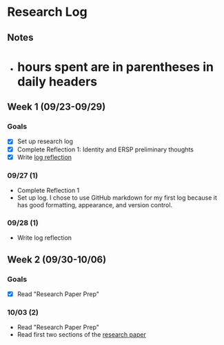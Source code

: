 # Research Log

## Notes
- # hours spent are in parentheses in daily headers

## Week 1 (09/23-09/29)

### Goals
- [X] Set up research log
- [X] Complete Reflection 1: Identity and ERSP preliminary thoughts
- [X] Write [log reflection](https://docs.google.com/document/d/1tth25z1mP1-FY_61-xe6FEbStgGxtg8T71m375zLqW8/edit?usp=sharing)

### 09/27 (1)
- Complete Reflection 1
- Set up log. I chose to use GitHub markdown for my first log because it has good formatting, appearance, and version control.

### 09/28 (1)
- Write log reflection


## Week 2 (09/30-10/06)

### Goals
- [X] Read "Research Paper Prep"

### 10/03 (2)
- Read "Research Paper Prep"
- Read first two sections of the [research paper](https://www.usenix.org/system/files/osdi21-ahmad.pdf)
